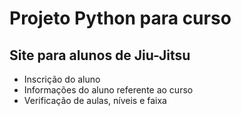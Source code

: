 # Projeto Python para curso

## Site para alunos de Jiu-Jitsu
- Inscrição do aluno
- Informações do aluno referente ao curso
- Verificação de aulas, níveis e faixa
